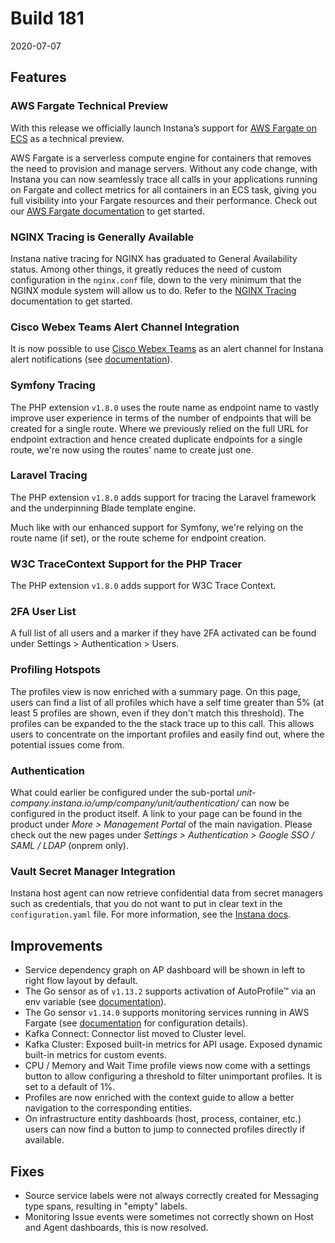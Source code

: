 # Build 181

2020-07-07

## Features

### AWS Fargate Technical Preview

With this release we officially launch Instana’s support for [AWS Fargate on ECS](https://aws.amazon.com/fargate/) as a technical preview.

AWS Fargate is a serverless compute engine for containers that removes the need to provision and manage servers.
Without any code change, with Instana you can now seamlessly trace all calls in your applications running on Fargate and collect metrics for all containers in an ECS task, giving you full visibility into your Fargate resources and their performance.
Check out our [AWS Fargate documentation](https://www.instana.com/docs/ecosystem/aws-fargate/) to get started.

### NGINX Tracing is Generally Available

Instana native tracing for NGINX has graduated to General Availability status.
Among other things, it greatly reduces the need of custom configuration in the `nginx.conf` file, down to the very minimum that the NGINX module system will allow us to do.
Refer to the [NGINX Tracing](https://www.instana.com/docs/ecosystem/nginx#distributed-tracing) documentation to get started.

### Cisco Webex Teams Alert Channel Integration

It is now possible to use [Cisco Webex Teams](https://www.webex.com/team-collaboration.html) as an alert channel for Instana alert notifications (see [documentation](https://www.instana.com/docs/ecosystem/webex-teams/)).

### Symfony Tracing

The PHP extension `v1.8.0` uses the route name as endpoint name to vastly improve user experience in terms of the
number of endpoints that will be created for a single route. Where we previously relied on the full URL for endpoint extraction
and hence created duplicate endpoints for a single route, we're now using the routes' name to create just one.

### Laravel Tracing

The PHP extension `v1.8.0` adds support for tracing the Laravel framework and the underpinning Blade template engine.

Much like with our enhanced support for Symfony, we're relying on the route name (if set), or the route scheme for endpoint creation.

### W3C TraceContext Support for the PHP Tracer

The PHP extension `v1.8.0` adds support for W3C Trace Context.

### 2FA User List

A full list of all users and a marker if they have 2FA activated can be found under Settings > Authentication > Users.

### Profiling Hotspots

The profiles view is now enriched with a summary page. On this page, users can find a list of all profiles which have a self time greater than 5% (at least 5 profiles are shown, even if they don't match this threshold). The profiles can be expanded to the the stack trace up to this call. This allows users to concentrate on the important profiles and easily find out, where the potential issues come from.

### Authentication

What could earlier be configured under the sub-portal _unit-company.instana.io/ump/company/unit/authentication/_ can now be configured in the product itself. A link to your page can be found in the product under _More > Management Portal_ of the main navigation. Please check out the new pages under _Settings > Authentication > Google SSO / SAML / LDAP_ (onprem only). 

### Vault Secret Manager Integration

Instana host agent can now retrieve confidential data from secret managers such as credentials, that you do not want to put in clear text in the `configuration.yaml` file. For more information, see the [Instana docs](/setup_and_manage/host_agent/configuration#integration-with-secret-managers).

## Improvements

* Service dependency graph on AP dashboard will be shown in left to right flow layout by default.
* The Go sensor as of `v1.13.2` supports activation of AutoProfile™ via an env variable (see [documentation](https://github.com/instana/go-sensor#activation-without-code-changes)).
* The Go sensor `v1.14.0` supports monitoring services running in AWS Fargate (see [documentation](https://github.com/instana/go-sensor#running-on-aws-fargate) for configuration details).
* Kafka Connect: Connector list moved to Cluster level.
* Kafka Cluster: Exposed built-in metrics for API usage. Exposed dynamic built-in metrics for custom events.
* CPU / Memory and Wait Time profile views now come with a settings button to allow configuring a threshold to filter unimportant profiles. It is set to a default of 1%.
* Profiles are now enriched with the context guide to allow a better navigation to the corresponding entities.
* On infrastructure entity dashboards (host, process, container, etc.) users can now find a button to jump to connected profiles directly if available.

## Fixes

* Source service labels were not always correctly created for Messaging type spans, resulting in "empty" labels.
* Monitoring Issue events were sometimes not correctly shown on Host and Agent dashboards, this is now resolved.
